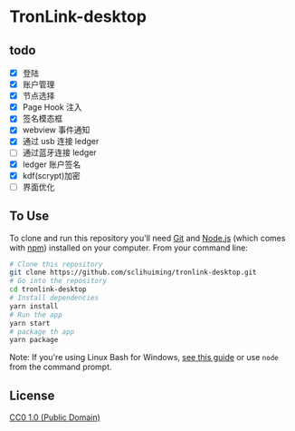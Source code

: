 # TronLink-desktop

## todo

- [x] 登陆
- [x] 账户管理
- [x] 节点选择
- [x] Page Hook 注入
- [x] 签名模态框
- [x] webview 事件通知
- [x] 通过 usb 连接 ledger
- [ ] 通过蓝牙连接 ledger
- [x] ledger 账户签名
- [x] kdf(scrypt)加密
- [ ] 界面优化

## To Use

To clone and run this repository you'll need [Git](https://git-scm.com) and [Node.js](https://nodejs.org/en/download/) (which comes with [npm](http://npmjs.com)) installed on your computer. From your command line:

```bash
# Clone this repository
git clone https://github.com/sclihuiming/tronlink-desktop.git
# Go into the repository
cd tronlink-desktop
# Install dependencies
yarn install
# Run the app
yarn start
# package th app
yarn package
```

Note: If you're using Linux Bash for Windows, [see this guide](https://www.howtogeek.com/261575/how-to-run-graphical-linux-desktop-applications-from-windows-10s-bash-shell/) or use `node` from the command prompt.

## License

[CC0 1.0 (Public Domain)](LICENSE.md)
